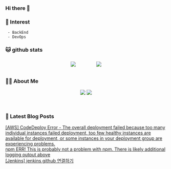 
### Hi there 👋   

### 📖   Interest   
     - BackEnd
     - DevOps   

###  🐱 github stats  

<div id="main" align="center">
    <img src="https://github-readme-stats.vercel.app/api?username=qpyu66&count_private=true&show_icons=true&theme=radical"
        style="height: auto; margin-left: 20px; margin-right: 20px; padding: 10px;"/>
         <img src="https://github-readme-stats.vercel.app/api/top-langs/?username=qpyu66&layout=compact"
        style="height: auto; margin-left: 20px; margin-right: 20px; padding: 10px;"/>
</div>

###  💁‍♀️ About Me  
<p align="center">
    <a href="https://bsssss.tistory.com/"><img src="https://img.shields.io/badge/Blog-FF5722?style=flat-square&logo=Blogger&logoColor=white"/></a>
    <a href="mailto:qpyu66@gmail.com"><img src="https://img.shields.io/badge/Gmail-d14836?style=flat-square&logo=Gmail&logoColor=white&link=qpyu66@gmail.com"/></a>
</p>

<br>

### 📕 Latest Blog Posts   

<a href ="https://bsssss.tistory.com/1178"> [AWS] CodeDeploy Error - The overall deployment failed because too many individual instances failed deployment, too few healthy instances are available for deployment, or some instances in your deployment group are experiencing problems. </a> <br><a href ="https://bsssss.tistory.com/1177"> npm ERR! This is probably not a problem with npm. There is likely additional logging output above </a> <br><a href ="https://bsssss.tistory.com/1175"> [Jenkins] jenkins github 연결하기 </a> <br>
